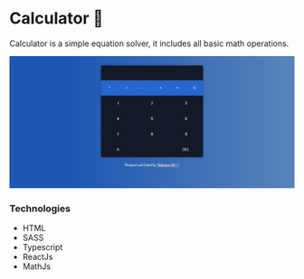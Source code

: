# Calculator 🧮  

Calculator is a simple equation solver, it includes all basic math operations.

![Alt text](./site-image.png)

### Technologies
- HTML
- SASS
- Typescript 
- ReactJs
- MathJs

